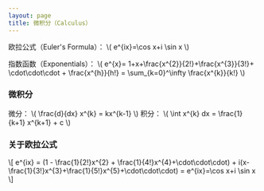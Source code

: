 ```yaml
---
layout: page
title: 微积分（Calculus）
---
```


欧拉公式（Euler's Formula）： \\( e^{ix}=\cos x+i \sin x \\)

指数函数（Exponentials）： \\( e^{x}= 1+x+\frac{x^{2}}{2!}+\frac{x^{3}}{3!}+ \cdot\cdot\cdot + \frac{x^{h}}{h!} = \sum_{k=0}^\infty \frac{x^{k}}{k!} \\)

### 微积分


微分： \\( \frac{d}{dx} x^{k} = kx^{k-1} \\)
积分： \\( \int x^{k} dx = \frac{1}{k+1} x^{k+1} + c \\)

### 关于欧拉公式

\\[ e^{ix} = (1 - \frac{1}{2!}x^{2} + \frac{1}{4!}x^{4}+\cdot\cdot\cdot) + i(x-\frac{1}{3!}x^{3}+\frac{1}{5!}x^{5}+\cdot\cdot\cdot) = e^{ix}=\cos x+i \sin x \\]